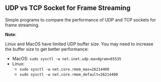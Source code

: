 ## UDP vs TCP Socket for Frame Streaming

Simple programs to compare the performance of UDP and TCP sockets for frame streaming.

**Note**:

Linux and MacOS have limited UDP buffer size. You may need to increase the buffer size to get better performance:
  - MacOS: `sudo sysctl -w net.inet.udp.maxdgram=65535`
  - Linux:
    - `sudo sysctl -w net.core.rmem_max=26214400`
    - `sudo sysctl -w net.core.rmem_default=26214400`
